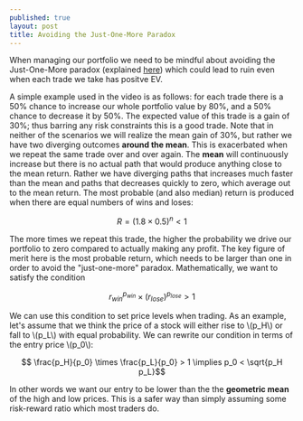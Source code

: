```yaml
---
published: true
layout: post
title: Avoiding the Just-One-More Paradox
---
```


When managing our portfolio we need to be mindful about avoiding the Just-One-More paradox (explained [here](https://www.youtube.com/watch?v=_FuuYSM7yOo)) which could lead to ruin even when each trade we take has positve EV.

A simple example used in the video is as follows: for each trade there is a 50% chance to increase our whole portfolio value by 80%, and a 50% chance to decrease it by 50%. The expected value of this trade is a gain of 30%; thus barring any risk constraints this is a good trade. Note that in neither of the scenarios we will realize the mean gain of 30%, but rather we have two diverging outcomes **around the mean**. This is exacerbated when we repeat the same trade over and over again. The **mean** will continuously increase but there is no actual path that would produce anything close to the mean return. Rather we have diverging paths that increases much faster than the mean and paths that decreases quickly to zero, which average out to the mean return. The most probable (and also median) return is produced when there are equal numbers of wins and loses:

$$ R = (1.8\times 0.5)^{n} < 1 $$

The more times we repeat this trade, the higher the probability we drive our portfolio to zero compared to actually making any profit. The key figure of merit here is the most probable return, which needs to be larger than one in order to avoid the "just-one-more" paradox. Mathematically, we want to satisfy the condition

$$ r_{win}^{p_{win}} \times (r_{lose})^{p_{lose}} > 1 $$

We can use this condition to set price levels when trading. As an example, let's assume that we think the price of a stock will either rise to \\(p_H\\) or fall to \\(p_L\\) with equal probability. We can rewrite our condition in terms of the entry price \\(p_0\\):

$$ \frac{p_H}{p_0} \times \frac{p_L}{p_0} > 1 \implies p_0 < \sqrt{p_H p_L}$$

In other words we want our entry to be lower than the the **geometric mean** of the high and low prices. This is a safer way than simply assuming some risk-reward ratio which most traders do.
